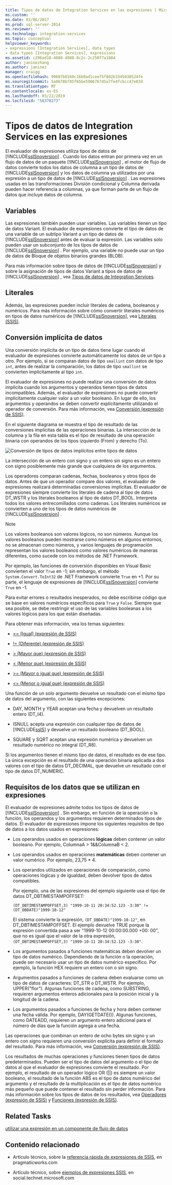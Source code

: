```yaml
---
title: Tipos de datos de Integration Services en las expresiones | Microsoft Docs
ms.custom: ''
ms.date: 03/06/2017
ms.prod: sql-server-2014
ms.reviewer: ''
ms.technology: integration-services
ms.topic: conceptual
helpviewer_keywords:
- expressions [Integration Services], data types
- data types [Integration Services], expressions
ms.assetid: c296ad10-4080-4988-8c2c-2c250f7a1884
author: janinezhang
ms.author: janinez
manager: craigg
ms.openlocfilehash: 99687b8168c16b0ad1ceef5f802b3345038524fe
ms.sourcegitcommit: 5a8678bf85f65be590676745a7fe4fcbcc47e83d
ms.translationtype: MT
ms.contentlocale: es-ES
ms.lasthandoff: 03/22/2019
ms.locfileid: "58378273"
---
```

# <a name="integration-services-data-types-in-expressions"></a>Tipos de datos de Integration Services en las expresiones
  El evaluador de expresiones utiliza tipos de datos de [!INCLUDE[ssISnoversion](../../../includes/ssisnoversion-md.md)] . Cuando los datos entran por primera vez en un flujo de datos de un paquete [!INCLUDE[ssISnoversion](../../../includes/ssisnoversion-md.md)] , el motor de flujo de datos convierte todos los datos de columna a un tipo de datos de [!INCLUDE[ssISnoversion](../../../includes/ssisnoversion-md.md)] y los datos de columna ya utilizados por una expresión a un tipo de datos de [!INCLUDE[ssISnoversion](../../../includes/ssisnoversion-md.md)] . Las expresiones usadas en las transformaciones División condicional y Columna derivada pueden hacer referencia a columnas, ya que forman parte de un flujo de datos que incluye datos de columna.  
  
## <a name="variables"></a>Variables  
 Las expresiones también pueden usar variables. Las variables tienen un tipo de datos Variant. El evaluador de expresiones convierte el tipo de datos de una variable de un subtipo Variant a un tipo de datos de [!INCLUDE[ssISnoversion](../../../includes/ssisnoversion-md.md)] antes de evaluar la expresión. Las variables solo pueden usar un subconjunto de los tipos de datos de [!INCLUDE[ssISnoversion](../../../includes/ssisnoversion-md.md)] . Por ejemplo, una variable no puede usar un tipo de datos de Bloque de objetos binarios grandes (BLOB).  
  
 Para más información sobre tipos de datos de [!INCLUDE[ssISnoversion](../../../includes/ssisnoversion-md.md)] y sobre la asignación de tipos de datos Variant a tipos de datos de [!INCLUDE[ssISnoversion](../../../includes/ssisnoversion-md.md)] , vea [Tipos de datos de Integration Services](../data-flow/integration-services-data-types.md).  
  
## <a name="literals"></a>Literales  
 Además, las expresiones pueden incluir literales de cadena, booleanos y numéricos. Para más información sobre cómo convertir literales numéricos en tipos de datos numéricos de [!INCLUDE[ssISnoversion](../../../includes/ssisnoversion-md.md)], vea [Literales &#40;SSIS&#41;](numeric-string-and-boolean-literals.md).  
  
## <a name="implicit-data-conversion"></a>Conversión implícita de datos  
 Una conversión implícita de un tipo de datos tiene lugar cuando el evaluador de expresiones convierte automáticamente los datos de un tipo a otro. Por ejemplo, si se comparan datos de tipo `smallint` con datos de tipo `int`, antes de realizar la comparación, los datos de tipo `smallint` se convierten implícitamente al tipo `int`.  
  
 El evaluador de expresiones no puede realizar una conversión de datos implícita cuando los argumentos y operandos tienen tipos de datos incompatibles. Además, el evaluador de expresiones no puede convertir implícitamente cualquier valor a un valor booleano. En lugar de ello, los argumentos y operandos se deben convertir explícitamente utilizando el operador de conversión. Para más información, vea [Conversión &#40;expresión de SSIS&#41;](cast-ssis-expression.md).  
  
 En el siguiente diagrama se muestra el tipo de resultado de las conversiones implícitas de las operaciones binarias. La intersección de la columna y la fila en esta tabla es el tipo de resultado de una operación binaria con operandos de los tipos izquierdo (From) y derecho (To).  
  
 ![Conversión de tipos de datos implícitos entre tipos de datos](../media/mw-dts-impl-conver-02.gif "Implicit data type conversion between data types")  
  
 La intersección de un entero con signo y un entero sin signo es un entero con signo posiblemente más grande que cualquiera de los argumentos.  
  
 Los operadores comparan cadenas, fechas, booleanos y otros tipos de datos. Antes de que un operador compare dos valores, el evaluador de expresiones realizará determinadas conversiones implícitas. El evaluador de expresiones siempre convierte los literales de cadena al tipo de datos DT_WSTR y los literales booleanos al tipo de datos DT_BOOL. Interpreta todos los valores entrecomillados como cadenas. Los literales numéricos se convierten a uno de los tipos de datos numéricos de [!INCLUDE[ssISnoversion](../../../includes/ssisnoversion-md.md)] .  
  
> [!NOTE]  
>  Los valores booleanos son valores lógicos, no son números. Aunque los valores booleanos pueden mostrarse como números en algunos entornos, no se almacenan como números, y varios lenguajes de programación representan los valores booleanos como valores numéricos de maneras diferentes, como sucede con los métodos de .NET Framework.  
>   
>  Por ejemplo, las funciones de conversión disponibles en Visual Basic convierten el valor `True` en -1; sin embargo, el método `System.Convert.ToInt32` de .NET Framework convierte `True` en +1. Por su parte, el lenguaje de expresiones de [!INCLUDE[ssISnoversion](../../../includes/ssisnoversion-md.md)] convierte `True` en -1.  
>   
>  Para evitar errores o resultados inesperados, no debe escribirse código que se base en valores numéricos específicos para `True` y `False`. Siempre que sea posible, se debe restringir el uso de las variables booleanas a los valores lógicos para los que están diseñadas.  
  
 Para obtener más información, vea los temas siguientes:  
  
-   [== &#40;Igual&#41; &#40;expresión de SSIS&#41;](equal-ssis-expression.md)  
  
-   [!= &#40;Diferente&#41; &#40;expresión de SSIS&#41;](unequal-ssis-expression.md)  
  
-   [&#62; &#40;Mayor que&#41; &#40;expresión de SSIS&#41;](greater-than-ssis-expression.md)  
  
-   [&#60; &#40;Menor que&#41; &#40;expresión de SSIS&#41;](less-than-ssis-expression.md)  
  
-   [&#62;= &#40;Mayor o igual que&#41; &#40;expresión de SSIS&#41;](greater-than-or-equal-to-ssis-expression.md)  
  
-   [&#60;= &#40;Menor o igual que&#41; &#40;expresión de SSIS&#41;](less-than-or-equal-to-ssis-expression.md)  
  
 Una función de un solo argumento devuelve un resultado con el mismo tipo de datos del argumento, con las siguientes excepciones:  
  
-   DAY, MONTH y YEAR aceptan una fecha y devuelven un resultado entero (DT_I4).  
  
-   ISNULL acepta una expresión con cualquier tipo de datos de [!INCLUDE[ssIS](../../includes/ssis-md.md)] y devuelve un resultado booleano (DT_BOOL).  
  
-   SQUARE y SQRT aceptan una expresión numérica y devuelven un resultado numérico no integral (DT_R8).  
  
 Si los argumentos tienen el mismo tipo de datos, el resultado es de ese tipo. La única excepción es el resultado de una operación binaria aplicada a dos valores con el tipo de datos DT_DECIMAL, que devuelve un resultado con el tipo de datos DT_NUMERIC.  
  
## <a name="requirements-for-data-used-in-expressions"></a>Requisitos de los datos que se utilizan en expresiones  
 El evaluador de expresiones admite todos los tipos de datos de [!INCLUDE[ssISnoversion](../../../includes/ssisnoversion-md.md)] . Sin embargo, en función de la operación o la función, los operandos y los argumentos requieren determinados tipos de datos. El evaluador de expresiones impone los siguientes requisitos de tipo de datos a los datos usados en expresiones:  
  
-   Los operandos usados en operaciones **lógicas** deben contener un valor booleano. Por ejemplo, ColumnaA > 1&&ColumnaB < 2.  
  
-   Los operandos usados en operaciones **matemáticas** deben contener un valor numérico. Por ejemplo, 23,75 * 4.  
  
-   Los operandos utilizados en operaciones de comparación, como operaciones lógicas y de igualdad, deben devolver tipos de datos compatibles.  
  
     Por ejemplo, una de las expresiones del ejemplo siguiente usa el tipo de datos DT_DBTIMESTAMPOFFSET:  
  
     `(DT_DBTIMESTAMPOFFSET,3) "1999-10-11 20:34:52.123 -3:30" != (DT_DBDATE)"1999-10-12"`  
  
     El sistema convierte la expresión, `(DT_DBDATE)"1999-10-12"`, en DT_DBTIMESTAMPOFFSET. El ejemplo devuelve TRUE porque la expresión convertida pasa a ser "1999-10-12 00:00:00.000 +00: 00", que no es igual que el valor de la otra expresión, `(DT_DBTIMESTAMPOFFSET,3) "1999-10-11 20:34:52.123 -3:30"`.  
  
-   Los argumentos pasados a funciones matemáticas deben devolver un tipo de datos numérico. Dependiendo de la función o la operación, puede ser necesario usar un tipo de datos numérico específico. Por ejemplo, la función HEX requiere un entero con o sin signo.  
  
-   Argumentos pasados a funciones de cadena deben evaluarse como un tipo de datos de caracteres: DT_STR o DT_WSTR. Por ejemplo, UPPER("flor"). Algunas funciones de cadena, como SUBSTRING, requieren argumentos enteros adicionales para la posición inicial y la longitud de la cadena.  
  
-   Los argumentos pasados a funciones de fecha y hora deben contener una fecha válida. Por ejemplo, DAY(GETDATE()). Algunas funciones, como DATEADD, requieren un argumento entero adicional para el número de días que la función agrega a una fecha.  
  
 Las operaciones que combinan un entero de ocho bytes sin signo y un entero con signo requieren una conversión explícita para definir el formato del resultado. Para más información, vea [Conversión &#40;expresión de SSIS&#41;](cast-ssis-expression.md).  
  
 Los resultados de muchas operaciones y funciones tienen tipos de datos predeterminados. Pueden ser el tipo de datos del argumento o el tipo de datos al que el evaluador de expresiones convierte el resultado. Por ejemplo, el resultado de un operador lógico OR (||) es siempre un valor booleano, el resultado de la función ABS es el tipo de datos numérico del argumento y el resultado de la multiplicación es el tipo de datos numérico más pequeño que puede contener el resultado sin perder información. Para más información sobre los tipos de datos de los resultados, vea [Operadores &#40;expresión de SSIS&#41;](operators-ssis-expression.md) y [Funciones &#40;expresión de SSIS&#41;](functions-ssis-expression.md).  
  
## <a name="related-tasks"></a>Related Tasks  
 [utilizar una expresión en un componente de flujo de datos](../use-an-expression-in-a-data-flow-component.md)  
  
## <a name="related-content"></a>Contenido relacionado  
  
-   Artículo técnico, sobre la [referencia rápida de expresiones de SSIS](https://go.microsoft.com/fwlink/?LinkId=217683), en pragmaticworks.com  
  
-   Artículo técnico, sobre [ejemplos de expresiones SSIS](https://go.microsoft.com/fwlink/?LinkId=220761), en social.technet.microsoft.com  
  
  
